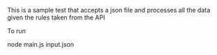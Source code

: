 This is a sample test that accepts a json file and processes all the data given the rules taken from the API

To run

node main.js input.json
